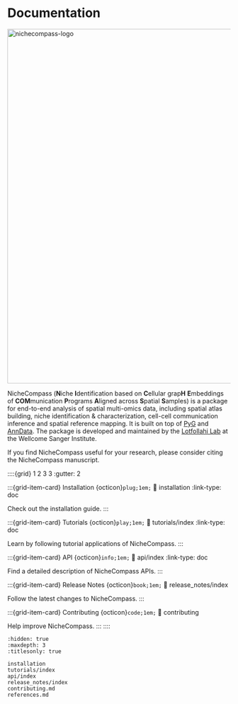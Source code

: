 # Documentation

<img src="https://github.com/Lotfollahi-lab/nichecompass/blob/main/docs/_static/nichecompass_logo_readme.png" width="800" alt="nichecompass-logo">

NicheCompass (**N**iche **I**dentification based on **C**ellular grap**H** **E**mbeddings of **COM**munication **P**rograms **A**ligned across **S**patial **S**amples) is a package for end-to-end analysis of spatial multi-omics data, including spatial atlas building, niche identification & characterization, cell-cell communication inference and spatial reference mapping. It is built on top of [PyG](https://pytorch-geometric.readthedocs.io/en/latest/) and [AnnData](https://anndata.readthedocs.io/en/latest/).
The package is developed and maintained by the [Lotfollahi Lab](https://github.com/Lotfollahi-lab) at the Wellcome Sanger Institute.

If you find NicheCompass useful for your research, please consider citing the NicheCompass manuscript.

::::{grid} 1 2 3 3
:gutter: 2

:::{grid-item-card} Installation {octicon}`plug;1em;`
:link: installation
:link-type: doc

Check out the installation guide.
:::

:::{grid-item-card} Tutorials {octicon}`play;1em;`
:link: tutorials/index
:link-type: doc

Learn by following tutorial applications of NicheCompass.
:::

:::{grid-item-card} API {octicon}`info;1em;`
:link: api/index
:link-type: doc

Find a detailed description of NicheCompass APIs.
:::

:::{grid-item-card} Release Notes {octicon}`book;1em;`
:link: release_notes/index

Follow the latest changes to NicheCompass.
:::

:::{grid-item-card} Contributing {octicon}`code;1em;`
:link: contributing

Help improve NicheCompass.
:::
::::

```{toctree}
:hidden: true
:maxdepth: 3
:titlesonly: true

installation
tutorials/index
api/index
release_notes/index
contributing.md
references.md
```
